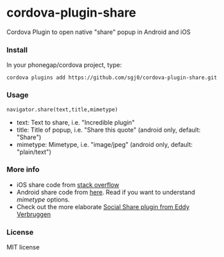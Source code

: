 # cordova-plugin-share

Cordova Plugin to open native "share" popup in Android and iOS

### Install

In your phonegap/cordova project, type:

`cordova plugins add https://github.com/sgj0/cordova-plugin-share.git`

### Usage

`navigator.share(text,title,mimetype)`

- text: Text to share, i.e. "Incredible plugin"
- title: Title of popup, i.e. "Share this quote" (android only, default: "Share")
- mimetype: Mimetype, i.e. "image/jpeg" (android only, default: "plain/text")

### More info

- iOS share code from [stack overflow](http://stackoverflow.com/questions/12546574/using-apple-icons-with-ios-6)
- Android share code from [here](http://developer.android.com/training/sharing/send.html). Read if you want to understand _mimetype_ options.
- Check out the more elaborate [Social Share plugin from Eddy Verbruggen](https://github.com/EddyVerbruggen/SocialSharing-PhoneGap-Plugin/)

### License

MIT license

